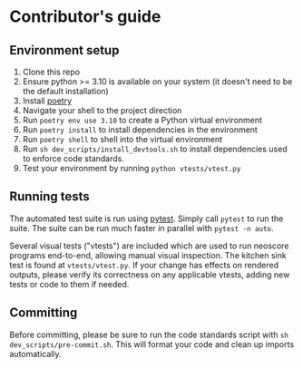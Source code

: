 # Contributor's guide

## Environment setup

1. Clone this repo
2. Ensure python >= 3.10 is available on your system (it doesn't need to be the default installation)
3. Install [poetry](https://python-poetry.org)
4. Navigate your shell to the project direction
5. Run `poetry env use 3.10` to create a Python virtual environment
6. Run `poetry install` to install dependencies in the environment
7. Run `poetry shell` to shell into the virtual environment
8. Run `sh dev_scripts/install_devtools.sh` to install dependencies used to enforce code standards.
9. Test your environment by running `python vtests/vtest.py`

## Running tests

The automated test suite is run using [pytest](https://docs.pytest.org/). Simply call `pytest` to run the suite. The suite can be run much faster in parallel with `pytest -n auto`.

Several visual tests ("vtests") are included which are used to run neoscore programs end-to-end, allowing manual visual inspection. The kitchen sink test is found at `vtests/vtest.py`. If your change has effects on rendered outputs, please verify its correctness on any applicable vtests, adding new tests or code to them if needed.

## Committing

Before committing, please be sure to run the code standards script with `sh dev_scripts/pre-commit.sh`. This will format your code and clean up imports automatically.

